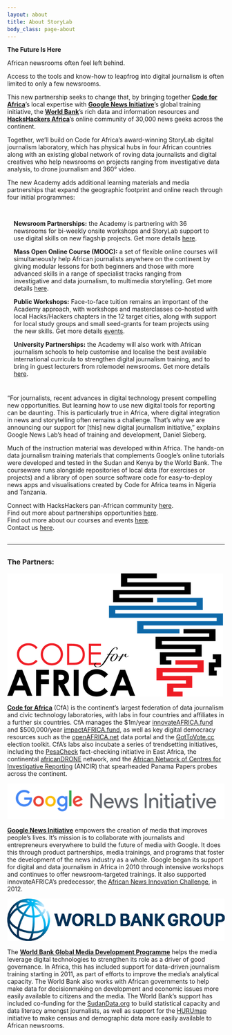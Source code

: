 ```yaml
---
layout: about
title: About StoryLab
body_class: page-about
---
```


**The Future Is Here**

African newsrooms often feel left behind.

Access to the tools and know-how to leapfrog into digital journalism is often limited to only a few newsrooms.

This new partnership seeks to change that, by bringing together [**Code for Africa**](https://codeforafrica.org/)’s local expertise with [**Google News Initiative**](https://newsinitiative.withgoogle.com//)’s global training initiative, the [**World Bank**](http://worldbank.org/)’s rich data and information resources and [**HacksHackers Africa**](https://www.facebook.com/HacksHackersAfrica/)’s online community of 30,000 news geeks across the continent.

Together, we’ll build on Code for Africa’s award-winning StoryLab digital journalism laboratory, which has physical hubs in four African countries along with an existing global network of roving data journalists and digital creatives who help newsrooms on projects ranging from investigative data analysis, to drone journalism and 360° video.

The new Academy adds additional learning materials and media partnerships that expand the geographic footprint and online reach through four initial programmes:

<div class="bg-info" style="padding: 15px 15px 10px; margin: 15px 0;">

<p><strong>Newsroom Partnerships:</strong> the Academy is partnering with 36 newsrooms for bi-weekly onsite workshops and StoryLab support to use digital skills on new flagship projects. Get more details <a href="/partners">here</a>.</p>
 
<p><strong>Mass Open Online Course (MOOC):</strong> a set of flexible online courses will simultaneously help African journalists anywhere on the continent by giving modular lessons for both beginners and those with more advanced skills in a range of specialist tracks ranging from investigative and data journalism, to multimedia storytelling. Get more details <a href="/courses">here</a>.</p>
 
<p><strong>Public Workshops:</strong> Face-to-face tuition remains an important of the Academy approach, with workshops and masterclasses co-hosted with local Hacks/Hackers chapters in the 12 target cities, along with support for local study groups and small seed-grants for team projects using the new skills.  Get more details <a href="/partners">events</a>.</p>
 
<p><strong>University Partnerships:</strong> the Academy will also work with African journalism schools to help customise and localise the best available international curricula to strengthen digital journalism training, and to bring in guest lecturers from rolemodel newsrooms. Get more details <a href="/partners">here</a>.</p>

</div>
 
 
“For journalists, recent advances in digital technology present compelling new opportunities. But learning how to use new digital tools for reporting can be daunting. This is particularly true in Africa, where digital integration in news and storytelling often remains a challenge. That’s why we are announcing our support for [this] new digital journalism initiative,” explains Google News Lab’s head of training and development, Daniel Sieberg.
 
Much of the instruction material was developed within Africa. The hands-on data journalism training materials that complements Google’s online tutorials were developed and tested in the Sudan and Kenya by the World Bank. The courseware runs alongside repositories of local data (for exercises or projects) and a library of open source software code for easy-to-deploy news apps and visualisations created by Code for Africa teams in Nigeria and Tanzania.
 
Connect with HacksHackers pan-African community [here](https://facebook.com/HacksHackersAfrica).  
Find out more about partnerships opportunities [here](/partners).  
Find out more about our courses and events [here](/courses).  
Contact us [here](/contact-us).

<hr style="margin: 30px 0;" />

### The Partners:

![Code for Africa](/img/logos/powered-by/cfafrica.png)

[**Code for Africa**](https://codeforafrica.org/) (CfA) is the continent’s largest federation of data journalism and civic technology laboratories, with labs in four countries and affiliates in a further six countries. CfA manages the $1m/year [innovateAFRICA.fund](http://innovateafrica.fund) and $500,000/year [impactAFRICA.fund](http://impactafrica.fund), as well as key digital democracy resources such as the [openAFRICA.net](http://openafrica.net/) data portal and the [GotToVote.cc](http://gottovote.cc) election toolkit. CfA’s labs also incubate a series of trendsetting initiatives, including the [PesaCheck](https://pesacheck.org/) fact-checking initiative in East Africa, the continental [africanDRONE](http://africandrone.net/) network, and the [African Network of Centres for Investigative Reporting](http://investigativecenters.org/) (ANCIR) that spearheaded Panama Papers probes across the continent.

![Google News Initiative](/img/logos/powered-by/google-news-initiative.png)

[**Google News Initiative**](https://newsinitiative.withgoogle.com/) empowers the creation of media that improves people’s lives. It’s mission is to collaborate with journalists and entrepreneurs everywhere to build the future of media with Google. It does this through product partnerships, media trainings, and programs that foster the development of the news industry as a whole. Google began its support for digital and data journalism in Africa in 2010 through intensive workshops and continues to offer newsroom-targeted trainings. It also supported innovateAFRICA’s predecessor, the [African News Innovation Challenge](http://africannewschallenge.org/), in 2012.

![World Bank](/img/logos/powered-by/worldbank.png)

The [**World Bank Global Media Development Programme**](https://blogs.worldbank.org/category/tags/media-development) helps the media leverage digital technologies to strengthen its role as a driver of good governance. In Africa, this has included support for data-driven journalism training starting in 2011, as part of efforts to improve the media’s analytical capacity. The World Bank also works with African governments to help make data for decisionmaking on development and economic issues more easily available to citizens and the media. The World Bank’s support has included co-funding for the [SudanData.org](http://sudandata.org) to build statistical capacity and data literacy amongst journalists, as well as support for the [HURUmap](http://hurumap.org) initiative to make census and demographic data more easily available to African newsrooms.
